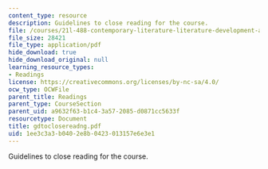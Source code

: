 ```yaml
---
content_type: resource
description: Guidelines to close reading for the course.
file: /courses/21l-488-contemporary-literature-literature-development-and-human-rights-spring-2008/1ee3c3a3b0402e8b0423013157e6e3e1_gdtoclosereadng.pdf
file_size: 28421
file_type: application/pdf
hide_download: true
hide_download_original: null
learning_resource_types:
- Readings
license: https://creativecommons.org/licenses/by-nc-sa/4.0/
ocw_type: OCWFile
parent_title: Readings
parent_type: CourseSection
parent_uid: a9632f63-b1c4-3a57-2085-d0871cc5633f
resourcetype: Document
title: gdtoclosereadng.pdf
uid: 1ee3c3a3-b040-2e8b-0423-013157e6e3e1
---
```

Guidelines to close reading for the course.